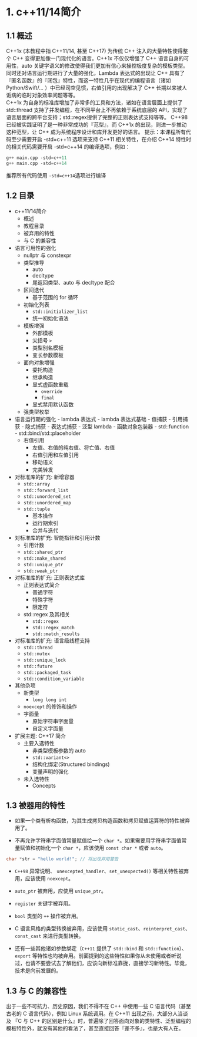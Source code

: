 # 1. c++11/14简介
## 1.1 概述
C++1x (本教程中指 C++11/14, 甚至 C++17) 为传统 C++ 注入的大量特性使得整个 C++ 变得更加像一门现代化的语言。C++1x 不仅仅增强了 C++ 语言自身的可用性，auto 关键字语义的修改使得我们更加有信心来操控极度复杂的模板类型。同时还对语言运行期进行了大量的强化，Lambda 表达式的出现让 C++ 具有了『匿名函数』的『闭包』特性，而这一特性几乎在现代的编程语言（诸如 Python/Swift/... ）中已经司空见惯，右值引用的出现解决了 C++ 长期以来被人诟病的临时对象效率问题等等。   
C++1x 为自身的标准库增加了非常多的工具和方法，诸如在语言层面上提供了 std::thread 支持了并发编程，在不同平台上不再依赖于系统底层的 API，实现了语言层面的跨平台支持；std::regex提供了完整的正则表达式支持等等。
C++98 已经被实践证明了是一种非常成功的『范型』，而 C++1x 的出现，则进一步推动这种范型，让 C++ 成为系统程序设计和库开发更好的语言。
提示：本课程所有代码至少需要开启 -std=c++11 选项来支持 C++11 相关特性，在介绍 C++14 特性时的相关代码需要开启 -std=c++14 的编译选项，例如：
```cpp
g++ main.cpp -std=c++11
g++ main.cpp -std=c++14
```
推荐所有代码使用 `-std=c++14`选项进行编译
## 1.2 目录
- c++11/14简介
	- 概述
	- 教程目录
	- 被弃用的特性
	- 与 C 的兼容性
- 语言可用性的强化
	- nullptr 与 constexpr
	- 类型推导
		- auto
		- decltype
		- 尾返回类型、auto 与 decltype 配合
	- 区间迭代
		- 基于范围的 for 循环
	- 初始化列表
		- `std::initializer_list`
		- 统一初始化语法
	- 模板增强
		- 外部模板
		- 尖括号 `>`
		- 类型别名模板
		- 变长参数模板
	- 面向对象增强
		- 委托构造
		- 继承构造
		- 显式虚函数重载
			- `override`
			- `final`
		- 显式禁用默认函数
	- 强类型枚举
- 语言运行期的强化
		- lambda 表达式
		- lambda 表达式基础
			- 值捕获
			- 引用捕获
			- 隐式捕获
			- 表达式捕获
		- 泛型 lambda
		- 函数对象包装器
			- std::function
			- std::bind/std::placeholder
	- 右值引用
		- 左值、右值的纯右值、将亡值、右值
		- 右值引用和左值引用
		- 移动语义
		- 完美转发
- 对标准库的扩充: 新增容器
	- `std::array`
	- `std::forward_list`
	- `std::unordered_set`
	- `std::unordered_map`
	- `std::tuple`
		- 基本操作
		- 运行期索引
		- 合并与迭代
- 对标准库的扩充: 智能指针和引用计数
	- 引用计数
	- `std::shared_ptr`
	- `std::make_shared`
	- `std::unique_ptr`
	- `std::weak_ptr`
- 对标准库的扩充: 正则表达式库
	- 正则表达式简介
		- 普通字符
		- 特殊字符
		- 限定符
	- std::regex 及其相关
		- `std::regex`
		- `std::regex_match`
		- `std::match_results`
- 对标准库的扩充: 语言级线程支持
	- `std::thread`
	- `std::mutex`
	- `std::unique_lock`
	- `std::future`
	- `std::packaged_task`
	- `std::condition_variable`
- 其他杂项
	- 新类型
		- `long long int`
	- `noexcept` 的修饰和操作
	- 字面量
		- 原始字符串字面量
		- 自定义字面量
- 扩展主题: C++17 简介
	- 主要入选特性
		- 非类型模板参数的 auto
		- `std::variant<>`
		- 结构化绑定(Structured bindings)
		- 变量声明的强化
	- 未入选特性
		- Concepts

## 1.3 被器用的特性
- 如果一个类有析构函数，为其生成拷贝构造函数和拷贝赋值运算符的特性被弃用了。

- 不再允许字符串字面值常量赋值给一个 `char *`。如果需要用字符串字面值常量赋值和初始化一个 `char *`，应该使用 `const char *` 或者 `auto`。

```cpp
char *str = "hello world!"; // 将出现弃用警告
```
- `C++98` 异常说明、 `unexcepted_handler`、`set_unexpected()` 等相关特性被弃用，应该使用 `noexcept`。

- `auto_ptr` 被弃用，应使用 `unique_ptr`。

- `register` 关键字被弃用。

- `bool` 类型的 `++` 操作被弃用。

- C 语言风格的类型转换被弃用，应该使用 `static_cast`、`reinterpret_cast`、`const_cast` 来进行类型转换。

- 还有一些其他诸如参数绑定（`C++11` 提供了 `std::bind` 和 `std::function`）、`export` 等特性也均被弃用。前面提到的这些特性如果你从未使用或者听说过，也请不要尝试去了解他们，应该向新标准靠拢，直接学习新特性。毕竟，技术是向前发展的。

## 1.3 与 C 的兼容性
出于一些不可抗力、历史原因，我们不得不在 C++ 中使用一些 C 语言代码（甚至古老的 C 语言代码），例如 Linux 系统调用。在 C++11 出现之前，大部分人当谈及 『C 与 C++ 的区别是什么』时，普遍除了回答面向对象的类特性、泛型编程的模板特性外，就没有其他的看法了，甚至直接回答『差不多』，也是大有人在。
